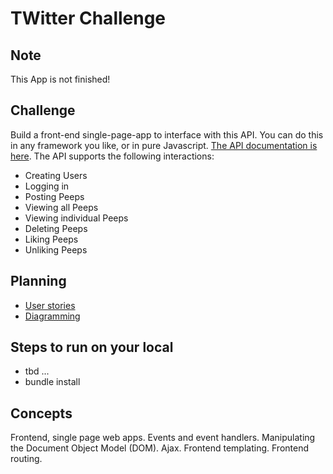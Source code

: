 TWitter Challenge
=================
Note
------
This App is not finished!

Challenge
-------
Build a front-end single-page-app to interface with this API. You can do this in any framework you like, or in pure Javascript.
[The API documentation is here](https://github.com/makersacademy/chitter_api_backend). 
The API supports the following interactions:
* Creating Users
* Logging in
* Posting Peeps
* Viewing all Peeps
* Viewing individual Peeps
* Deleting Peeps
* Liking Peeps
* Unliking Peeps

Planning
-------
* [User stories](https://github.com/Tracht/chitterChallengeJavaScript/wiki/User-stories)
* [Diagramming]()

Steps to run on your local
--------
* tbd ... 
* bundle install

Concepts
--------
Frontend, single page web apps.
Events and event handlers.
Manipulating the Document Object Model (DOM).
Ajax.
Frontend templating.
Frontend routing.
